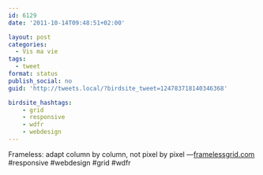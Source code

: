 ```yaml
---
id: 6129
date: '2011-10-14T09:48:51+02:00'

layout: post
categories:
  - Vis ma vie
tags:
  - tweet
format: status
publish_social: no
guid: 'http://tweets.local/?birdsite_tweet=124783718140346368'

birdsite_hashtags:
    - grid
    - responsive
    - wdfr
    - webdesign
---
```


Frameless: adapt column by column, not pixel by pixel —[framelessgrid.com](http://framelessgrid.com/) #responsive #webdesign #grid #wdfr
